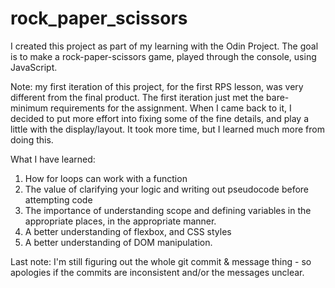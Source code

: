 # rock_paper_scissors
I created this project as part of my learning with the Odin Project. The goal is to make a rock-paper-scissors game, played through the console, using JavaScript.

Note: my first iteration of this project, for the first RPS lesson, was very different from the final product. The first iteration just met the bare-minimum requirements for the assignment. When I came back to it, I decided to put more effort into fixing some of the fine details, and play a little with the display/layout. It took more time, but I learned much more from doing this.

What I have learned:

1. How for loops can work with a function
2. The value of clarifying your logic and writing out pseudocode before attempting code
3. The importance of understanding scope and defining variables in the appropriate places, in the appropriate manner.
4. A better understanding of flexbox, and CSS styles
5. A better understanding of DOM manipulation.

Last note: I'm still figuring out the whole git commit & message thing - so apologies if the commits are inconsistent and/or the messages unclear.